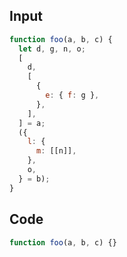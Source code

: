 
## Input

```javascript
function foo(a, b, c) {
  let d, g, n, o;
  [
    d,
    [
      {
        e: { f: g },
      },
    ],
  ] = a;
  ({
    l: {
      m: [[n]],
    },
    o,
  } = b);
}

```

## Code

```javascript
function foo(a, b, c) {}

```
      
